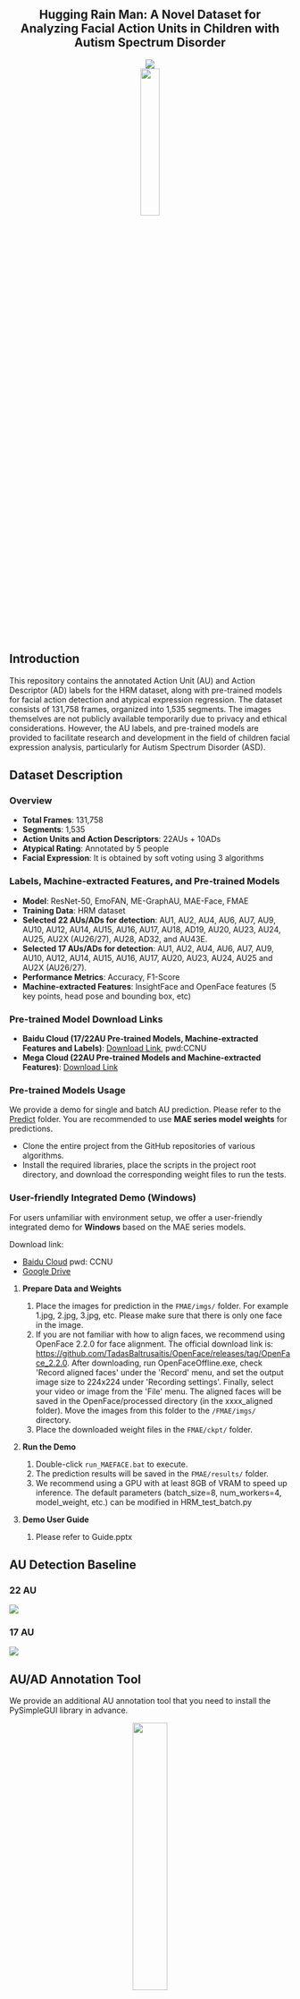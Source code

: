 ## <div align="center"> Hugging Rain Man: A Novel Dataset for Analyzing Facial Action Units in Children with Autism Spectrum Disorder </div>

<div align="center">
<a href="https://arxiv.org/abs/2411.13797"><img src="https://img.shields.io/static/v1?label=ArXiv&message=2411.13797&color=B31B1B&logo=arxiv"></a> 
    <div>
        <img src="./Pic/logo.png" width=26%>
    </div>
</div>

## Introduction

This repository contains the annotated Action Unit (AU) and Action Descriptor (AD) labels for the HRM dataset, 
along with pre-trained models for facial action detection and atypical expression regression. The dataset consists of 131,758 frames, 
organized into 1,535 segments. The images themselves are not publicly available temporarily due to privacy and 
ethical considerations. However, the AU labels,  and pre-trained models are provided to facilitate 
research and development in the field of children facial expression analysis, particularly for Autism Spectrum Disorder (ASD).

## Dataset Description

### Overview
- **Total Frames**: 131,758
- **Segments**: 1,535
- **Action Units and Action Descriptors**: 22AUs + 10ADs
- **Atypical Rating**: Annotated by 5 people
- **Facial Expression**: It is obtained by soft voting using 3 algorithms

### Labels, Machine-extracted Features, and Pre-trained Models

- **Model**: ResNet-50, EmoFAN, ME-GraphAU, MAE-Face, FMAE
- **Training Data**: HRM dataset
- **Selected 22 AUs/ADs for detection**: AU1, AU2, AU4, AU6, AU7, AU9, AU10, AU12, AU14, AU15, AU16, AU17, AU18, AD19, AU20, AU23, AU24, AU25, AU2X (AU26/27), AU28, AD32, and AU43E.
- **Selected 17 AUs/ADs for detection**: AU1, AU2, AU4, AU6, AU7, AU9, AU10, AU12, AU14, AU15, AU16, AU17, AU20, AU23, AU24, AU25 and AU2X (AU26/27).
- **Performance Metrics**: Accuracy, F1-Score
- **Machine-extracted Features**: InsightFace and OpenFace features (5 key points, head pose and bounding box, etc)

### Pre-trained Model Download Links
- **Baidu Cloud (17/22AU Pre-trained Models, Machine-extracted Features and Labels)**: [Download Link](https://pan.baidu.com/s/1hMCuq4L892kl092uiDjrvw), pwd:CCNU
- **Mega Cloud (22AU Pre-trained Models and Machine-extracted Features)**: [Download Link](https://mega.nz/folder/GVYRmbKa#5vfygvAm0mYl_h-6YbFzAQ
)

### Pre-trained Models Usage
We provide a demo for single and batch AU prediction. Please refer to the [Predict](https://github.com/Jonas-DL/Hugging-Rain-Man/tree/main/Predict) folder.
You are recommended to use **MAE series model weights** for predictions.
 
- Clone the entire project from the GitHub repositories of various algorithms.
- Install the required libraries, place the scripts in the project root directory, and download the corresponding weight files to run the tests.

### User-friendly Integrated Demo (Windows)
For users unfamiliar with environment setup, we offer a user-friendly integrated demo for **Windows** based on the MAE series models.

Download link:  
- [Baidu Cloud](https://pan.baidu.com/s/1xX6LreuEKcyknTUSF4hbNQ) pwd: CCNU 
- [Google Drive](https://drive.google.com/file/d/1wU22vKpG-ZY4Nw5wqCLPcD0ieNBaEXxN/view?usp=drive_link)

1. **Prepare Data and Weights**  
   1. Place the images for prediction in the `FMAE/imgs/` folder. For example 1.jpg, 2.jpg, 3.jpg, etc.  Please make sure that there is only one face in the image.
   2. If you are not familiar with how to align faces, we recommend using OpenFace 2.2.0 for face alignment. The official download link is: https://github.com/TadasBaltrusaitis/OpenFace/releases/tag/OpenFace_2.2.0. After downloading, run OpenFaceOffline.exe, check 'Record aligned faces' under the 'Record' menu, and set the output image size to 224x224 under 'Recording settings'. Finally, select your video or image from the 'File' menu. The aligned faces will be saved in the OpenFace/processed directory (in the xxxx_aligned folder). Move the images from this folder to the `/FMAE/imgs/` directory.
   3. Place the downloaded weight files in the `FMAE/ckpt/` folder.

2. **Run the Demo**  
   1. Double-click `run_MAEFACE.bat` to execute.  
   2. The prediction results will be saved in the `FMAE/results/` folder.
   3. We recommend using a GPU with at least 8GB of VRAM to speed up inference. The default parameters (batch_size=8, num_workers=4, model_weight, etc.) can be modified in HRM_test_batch.py

3. **Demo User Guide**
   1. Please refer to Guide.pptx

## AU Detection Baseline

### 22 AU
<img src="./Pic/22au.png">

### 17 AU
<img src="./Pic/17au.png">

## AU/AD Annotation Tool 
We provide an additional AU annotation tool that you need to install the PySimpleGUI library in advance.
<div align="center">
   <img src="./Pic/labeling tool.png" width=35%>
</div>

### Buttons
- **Open data path**: Path where the annotated data (.csv) will be saved.
- **Confirm**: Enter the participant you are currently annotating, and clicking this button will generate P-X.csv in the specified data path.
- **Open current frame**: Open the current frame image. This function is optional. You can also directly use your preferred image viewer to open the frames to be annotated.
- **Natural frame**: Open the Natural frame image.
- **Play backwards X frames**: Use OpenCV to start playing from the (current_frame_num - X) frame.
- **Clear Checkbox**: Clear all checkboxes.
- **Submit**: Submit the final AU/AD annotations. The number in the Frame input box will automatically increase by 1.

### Input Box
- **Subject**: Enter the participant name: P1, P2, etc.
- **Frame**:  Open the input frame image, and the relative address of the image can be changed by yourself.
   ```python
   img_path = os.path.join(folder_path + '/origin/' + object_name, f"{current_frame}_0.jpg")
   ```
- **LRTB**: Enter the direction of the AU. For example, if AU2 is activated on the right side, enter 2 in the R input box.


## Acknowledgment
We would like to express our gratitude to the following excellent open-source projects: [JAA-Net](https://github.com/ZhiwenShao/PyTorch-JAANet),[EmoFAN](https://github.com/face-analysis/emonet), [EmoFAN4AU-Detection](https://github.com/jingyang2017/aunet_train), 
[ME-GraphAU](https://github.com/CVI-SZU/ME-GraphAU), [MAE-Face](https://github.com/FuxiVirtualHuman/MAE-Face), 
[FMAE](https://github.com/forever208/FMAE-IAT), [EAC](https://github.com/zyh-uaiaaaa/Erasing-Attention-Consistency), 
[Poster++](https://github.com/talented-q/poster_v2), and [DDAMFN++](https://github.com/SainingZhang/DDAMFN).
## Citation
if the data or method help you in the research, please cite the following paper:
```
@article{ji2024hugging,
  title={Hugging Rain Man: A Novel Facial Action Units Dataset for Analyzing Atypical Facial Expressions in Children with Autism Spectrum Disorder},
  author={Yanfeng Ji, Shutong Wang, Ruyi Xu, Jingying Chen, Xinzhou Jiang, Zhengyu Deng, Yuxuan Quan, Junpeng Liu},
  journal={arXiv preprint arXiv:2411.13797},
  year={2024}
}
```
